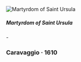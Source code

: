 <div class="artwork-of-the-day">
      <img src="https://uploads6.wikiart.org/00340/images/caravaggio/martyrdom-of-saint-ursula.jpg" alt="Martyrdom of Saint Ursula"/>
      <h5>Martyrdom of Saint Ursula</h5> - <h3>
                    Caravaggio
                    ·  1610
                </h3>
    </div>